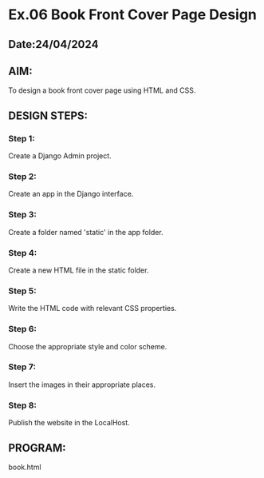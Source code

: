# Ex.06 Book Front Cover Page Design
## Date:24/04/2024

## AIM:
To design a book front cover page using HTML and CSS.

## DESIGN STEPS:

### Step 1:
Create a Django Admin project.

### Step 2:
Create an app in the Django interface.

### Step 3:
Create a folder named 'static' in the app folder.

### Step 4:
Create a new HTML file in the static folder.

### Step 5:
Write the HTML code with relevant CSS properties.

### Step 6:
Choose the appropriate style and color scheme.

### Step 7:
Insert the images in their appropriate places.

### Step 8:
Publish the website in the LocalHost.

## PROGRAM:
book.html
<!DOCTYPE html>
<html>

<head>
    <title>BOOK COVER</title>
    <style>
        .bookpage{

            width: 450px;
            height: 670px;
            color:rgb(15, 13, 13);
            margin-left: auto;
            margin-right: auto;
            padding: 26px;
            font-family: ' Arial, sans-serif';
            background-image: url("images.jpeg");
            background-size: cover;
        }
            
        
        .insight{
            color:rgb(19, 22, 188);
            font-family: BOLD;
        }
        
        
        .hrstyle{
            width:128px;
        }
        .author{
        
            display: inline;
            position: relative;
            color:rgb(22, 215, 144);
            top: 220px;
            font-family:BOLD;
            font-size: medium large;
        }
        .booktitle{
            color:rgb(24, 134, 134);
            font-family:bold;
            font-size: x-large;
            text-align: center;
            position: relative;
            top: 26px;
        
        }
        .id {
            width: 130px;
            color:rgb(0, 0, 0);
            position: relative;
            top: 240px;
            
        }
        .pub{
            color:rgb(157, 24, 35);
            font-size: large;
            font-family: bold;
            position: relative;
            top:190px;
            left:275px;
        }
        .ed{
            color:rgb(21, 1, 1);
            font-size: large;
            font-family:italic;
            position:relative;
            top: 90px;
            left:3px;
        
        }
        .subtitle{
            color:rgb(182, 182, 20);
            font-family:unicorn;
            font-size: large;
            position: relative;
            top: 10px;
        }
        .mypic{
            position: relative;
            top: 230px;
            left: 340px;
            width: 70px;
            height: 100px;
            border-radius: 500px;

        }
        </style>
        <title>CloudComputing</title>
        </head>
        <body>
        <div class="bookpage">
            <div class="insight">
                FUTURE IS HERE!!
            </div>
            <div class="hrstyle">
                <hr style="color:blanchedalmond">
            </div>
            <div class="booktitle">
                <h1>CLOUD<br>COMPUTING</h1></div>
            <div class="subtitle">
                 LIMITED EDITION
            </div>
            <div class="subtitle">
                 
            </div>

            <div class="mypic">
                <img src="UltimatePhotoEditor_2023_02_14_04_48_18.jpg" width="110" height="150" >
            </div>
            <div class="id">
                <hr style="color:rgb(143, 177, 109)">
            </div>
            <div class="author">
               <br><b>MAGESH V<b>
               <br>212222040092</b></p>
            </div>
            <div class="pub">
                SEC PUBLICATIONS
            </div>
            <div class="ed">
                    <b>FUTURE</b> 
            </div>
            <div class="ed">
                     <b>TECHNOLOGY</b>
            </div>
        </body>
        

</html>

## OUTPUT:
![Screenshot 2024-04-24 092033](https://github.com/magesh534/cover/assets/135577936/c1a2514c-5c5f-4471-be72-af09c45f3f24)


## RESULT:
The program for designing book front cover page using HTML and CSS is completed successfully.
